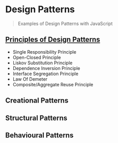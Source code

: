 # Design Patterns

> Examples of Design Patterns with JavaScript

## [Principles of Design Patterns](./principles-of-design-patterns.md)
- Single Responsibility Principle
- Open-Closed Principle
- Liskov Substitution Principle
- Dependence Inversion Principle
- Interface Segregation Principle
- Law Of Demeter
- Composite/Aggregate Reuse Principle


## Creational Patterns

## Structural Patterns

## Behavioural Patterns
